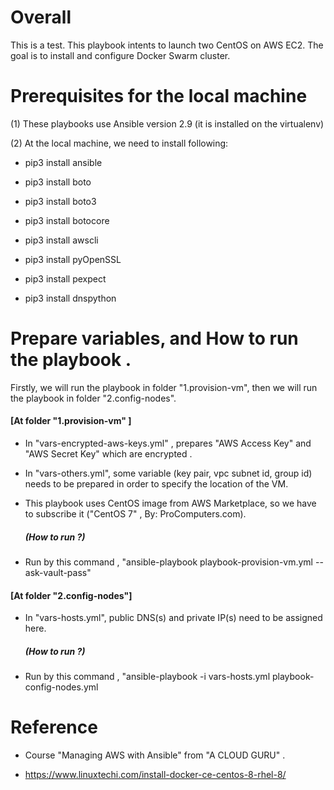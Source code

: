 # Overall
This is a test. This playbook intents to launch two CentOS on AWS EC2.  The goal is to install and configure Docker Swarm cluster.




# Prerequisites for the local machine
(1) These playbooks use Ansible version 2.9 (it is installed on the virtualenv)

(2) At the local machine, we need to install following:

- pip3 install ansible

- pip3 install boto

- pip3 install boto3

- pip3 install botocore

- pip3 install awscli

- pip3 install pyOpenSSL

- pip3 install pexpect

- pip3 install dnspython


# Prepare variables, and How to run the playbook .

Firstly, we will run the playbook in folder "1.provision-vm", then we will run the playbook in folder "2.config-nodes".

#### [At folder "1.provision-vm" ]


- In "vars-encrypted-aws-keys.yml" , prepares "AWS Access Key" and "AWS Secret Key" which are encrypted .

- In "vars-others.yml", some variable (key pair, vpc subnet id, group id)  needs to be prepared in order to specify the location of the VM.

- This playbook uses CentOS image from AWS Marketplace, so we have to subscribe it  ("CentOS 7" ,  By: ProComputers.com). 

    ##### (How to run ?)

- Run by this command , "ansible-playbook playbook-provision-vm.yml --ask-vault-pass"

#### [At folder "2.config-nodes"]

- In "vars-hosts.yml", public DNS(s) and private IP(s) need to be assigned here.

    ##### (How to run ?)

- Run by this command , "ansible-playbook -i vars-hosts.yml playbook-config-nodes.yml




# Reference
- Course "Managing AWS with Ansible" from "A CLOUD GURU" .

- https://www.linuxtechi.com/install-docker-ce-centos-8-rhel-8/
